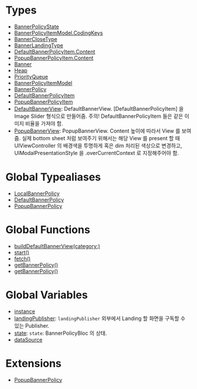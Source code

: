# Types

  - [BannerPolicyState](/Documentation/Banner/BannerPolicyState.md)
  - [BannerPolicyItemModel.CodingKeys](/Documentation/Banner/BannerPolicyItemModel_CodingKeys.md)
  - [BannerCloseType](/Documentation/Banner/BannerCloseType.md)
  - [BannerLandingType](/Documentation/Banner/BannerLandingType.md)
  - [DefaultBannerPolicyItem.Content](/Documentation/Banner/DefaultBannerPolicyItem_Content.md)
  - [PopupBannerPolicyItem.Content](/Documentation/Banner/PopupBannerPolicyItem_Content.md)
  - [Banner](/Documentation/Banner/Banner.md)
  - [Heap](/Documentation/Banner/Heap.md)
  - [PriorityQueue](/Documentation/Banner/PriorityQueue.md)
  - [BannerPolicyItemModel](/Documentation/Banner/BannerPolicyItemModel.md)
  - [BannerPolicy](/Documentation/Banner/BannerPolicy.md)
  - [DefaultBannerPolicyItem](/Documentation/Banner/DefaultBannerPolicyItem.md)
  - [PopupBannerPolicyItem](/Documentation/Banner/PopupBannerPolicyItem.md)
  - [DefaultBannerView](/Documentation/Banner/DefaultBannerView.md):
    DefaultBannerView. \[DefaultBannerPolicyItem\] 을 Image Slider 형식으로 만들어줌.
    주의\! DefaultBannerPolicyItem 들은 같은 이미지 비율을 가져야 함.
  - [PopupBannerView](/Documentation/Banner/PopupBannerView.md):
    PopupBannerView. Content 높이에 따라서 View 를 보여줌.
    실제 bottom sheet 처럼 보여주기 위해서는 해당 View 를 present 할 때 UIViewController 의 배경색을 투명하게 혹은 dim 처리된 색상으로 변경하고, UIModalPresentationStyle 을 .overCurrentContext 로 지정해주어야 함.

# Global Typealiases

  - [LocalBannerPolicy](/Documentation/Banner/LocalBannerPolicy.md)
  - [DefaultBannerPolicy](/Documentation/Banner/DefaultBannerPolicy.md)
  - [PopupBannerPolicy](/Documentation/Banner/PopupBannerPolicy.md)

# Global Functions

  - [buildDefaultBannerView(category:​)](/Documentation/Banner/buildDefaultBannerView\(category_\).md)
  - [start()](/Documentation/Banner/start\(\).md)
  - [fetch()](/Documentation/Banner/fetch\(\).md)
  - [getBannerPolicy()](/Documentation/Banner/getBannerPolicy\(\).md)
  - [getBannerPolicy()](/Documentation/Banner/getBannerPolicy\(\).md)

# Global Variables

  - [instance](/Documentation/Banner/instance.md)
  - [landingPublisher](/Documentation/Banner/landingPublisher.md):
    `landingPublisher` 외부에서 Landing 할 화면을 구독할 수 있는 Publisher.
  - [state](/Documentation/Banner/state.md):
    `state`: BannerPolicyBloc 의 상태.
  - [dataSource](/Documentation/Banner/dataSource.md)

# Extensions

  - [PopupBannerPolicy](/Documentation/Banner/PopupBannerPolicy.md)
